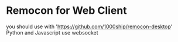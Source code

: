 
# Remocon for Web Client
you should use with 'https://github.com/1000ship/remocon-desktop'
Python and Javascript use websocket